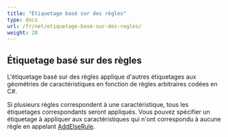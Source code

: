```yaml
---
title: "Étiquetage basé sur des règles"
type: docs
url: /fr/net/etiquetage-base-sur-des-regles/
weight: 20
---
```


## **Étiquetage basé sur des règles**
L'étiquetage basé sur des règles applique d'autres étiquetages aux géométries de caractéristiques en fonction de règles arbitraires codées en C#.

Si plusieurs règles correspondent à une caractéristique, tous les étiquetages correspondants seront appliqués. Vous pouvez spécifier un étiquetage à appliquer aux caractéristiques qui n'ont correspondu à aucune règle en appelant [AddElseRule](https://reference.aspose.com/gis/net/aspose.gis.rendering.labelings/rulebasedlabeling/methods/addelserule).
